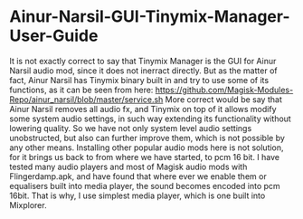 # Ainur-Narsil-GUI-Tinymix-Manager-User-Guide
It is not exactly correct to say that Tinymix Manager is the GUI for Ainur Narsil audio mod, since it does not inerract directly. But as the matter of fact, Ainur Narsil has Tinymix binary built in and try to use some of its functions, as it can be seen from here: https://github.com/Magisk-Modules-Repo/ainur_narsil/blob/master/service.sh More correct would be say that Ainur Narsil removes all audio fx, and Tinymix on top of it allows modify some system audio settings, in such way extending its functionality without lowering quality. So we have not only system level audio settings unobstructed, but also can further improve them, which is not possible by any other means. Installing other popular audio mods here is not solution, for it brings us back to from where we have started, to pcm 16 bit. I have tested many audio players and most of Magisk audio mods with Flingerdamp.apk, and have found that where ever we enable them or equalisers built into media player, the sound becomes encoded into pcm 16bit. That is why, I use simplest media player, which is one built into Mixplorer.
